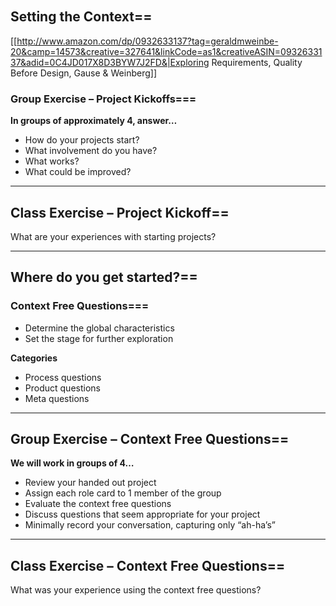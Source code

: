 ```
  
```
## Setting the Context==
[[http://www.amazon.com/dp/0932633137?tag=geraldmweinbe-20&camp=14573&creative=327641&linkCode=as1&creativeASIN=0932633137&adid=0C4JD017X8D3BYW7J2FD&|Exploring Requirements, Quality Before Design, Gause & Weinberg]]
### Group Exercise – Project Kickoffs===
**In groups of approximately 4, answer…**
* How do your projects start?
* What involvement do you have?
* What works?
* What could be improved? 

----
## Class Exercise – Project Kickoff==
What are your experiences with starting projects?

----
## Where do you get started?==
### Context Free Questions===
* Determine the global characteristics 
* Set the stage for further exploration

**Categories**
* Process questions
* Product questions
* Meta questions

----
## Group Exercise – Context Free Questions==
**We will work in groups of 4…**
* Review your handed out project
* Assign each role card to 1 member of the group
* Evaluate the context free questions
* Discuss questions that seem appropriate for your project
* Minimally record your conversation, capturing only “ah-ha’s”

----
## Class Exercise – Context Free Questions==
What was your experience using the context free questions?